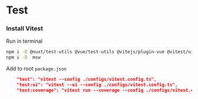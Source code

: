 # Test

### Install Vitest

Run in terminal

```bash
npm i -D @nuxt/test-utils @vue/test-utils @vitejs/plugin-vue @vitest/ui resize-observer-polyfill jsdom vitest
npm i -D  msw
```

Add to root `package.json`

```json
    "test": "vitest --config ./configs/vitest.config.ts",
    "test:ui": "vitest --ui --config ./configs/vitest.config.ts",
    "test:coverage": "vitest run --coverage --config ./configs/vitest.config.ts"
```
